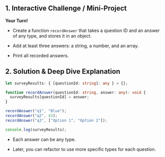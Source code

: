 ﻿## 1. Interactive Challenge / Mini-Project

**Your Turn!**

-   Create a function  `recordAnswer`  that takes a question ID and an answer of any type, and stores it in an object.
    
-   Add at least three answers: a string, a number, and an array.
    
-   Print all recorded answers.
    

## 2. Solution & Deep Dive Explanation

```typescript
let surveyResults: { [questionId: string]: any } = {};

function recordAnswer(questionId: string, answer: any): void {
  surveyResults[questionId] = answer;
}

recordAnswer("q1", "Blue");
recordAnswer("q2", 42);
recordAnswer("q3", ["Option 1", "Option 2"]);

console.log(surveyResults);
```

-   Each answer can be any type.
    
-   Later, you can refactor to use more specific types for each question.
